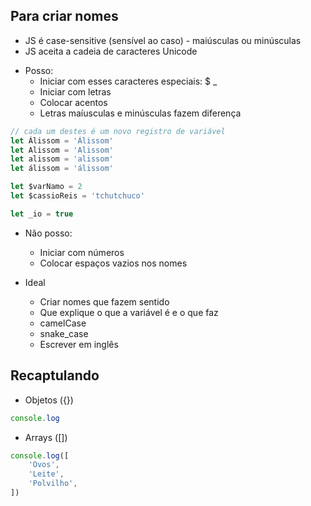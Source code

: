## Para criar nomes

* JS é case-sensitive (sensível ao caso) -  maiúsculas ou minúsculas
* JS aceita a cadeia de caracteres Unicode

- Posso:
    * Iniciar com esses caracteres especiais: $ _
    * Iniciar com letras
    * Colocar acentos
    * Letras maíusculas e minúsculas fazem  diferença

```js
// cada um destes é um novo registro de variável
let Álissom = 'Álissom'
let Alissom = 'Alissom'
let alissom = 'alissom'
let álissom = 'álissom'

let $varNamo = 2
let $cassioReis = 'tchutchuco'

let _io = true
```

- Não posso:
    * Iniciar com números
    * Colocar espaços vazios nos nomes

-  Ideal
    * Criar nomes que fazem sentido
    * Que explique o que a variável é e o que faz
    * camelCase
    * snake_case
    * Escrever em inglês

## Recaptulando

- Objetos ({})
```js
console.log
```
- Arrays ([])
```js
console.log([
    'Ovos',
    'Leite',
    'Polvilho',
])
```